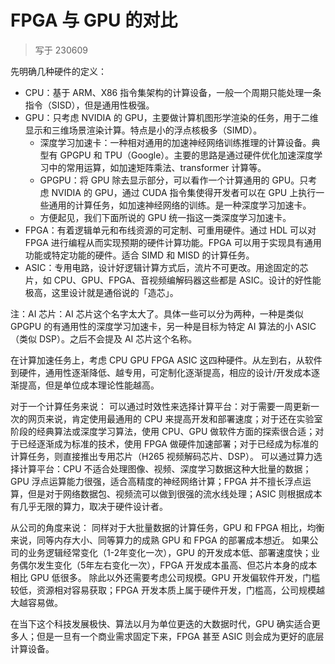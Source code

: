 # FPGA 与 GPU 的对比

> 写于 230609

先明确几种硬件的定义：

- CPU：基于 ARM、X86 指令集架构的计算设备，一般一个周期只能处理一条指令（SISD），但是通用性极强。
- GPU：只考虑 NVIDIA 的 GPU，主要做计算机图形学渲染的任务，用于二维显示和三维场景渲染计算。特点是小的浮点核极多（SIMD）。
    - 深度学习加速卡：一种相对通用的加速神经网络训练推理的计算设备。典型有 GPGPU 和 TPU（Google）。主要的思路是通过硬件优化加速深度学习中的常用运算，如加速矩阵乘法、transformer 计算等。
    - GPGPU：将 GPU 除去显示部分，可以看作一个计算通用的 GPU。只考虑 NVIDIA 的 GPU，通过 CUDA 指令集使得开发者可以在 GPU 上执行一些通用的计算任务，如加速神经网络的训练。是一种深度学习加速卡。
    - 方便起见，我们下面所说的 GPU 统一指这一类深度学习加速卡。
- FPGA：有着逻辑单元和布线资源的可定制、可重用硬件。通过 HDL 可以对 FPGA 进行编程从而实现预期的硬件计算功能。FPGA 可以用于实现具有通用功能或特定功能的硬件。适合 SIMD 和 MISD 的计算任务。
- ASIC：专用电路，设计好逻辑计算方式后，流片不可更改。用途固定的芯片，如 CPU、GPU、FPGA、音视频编解码器这些都是 ASIC。设计的好性能极高，这里设计就是通俗说的「造芯」。

注：AI 芯片：AI 芯片这个名字太大了。具体一些可以分为两种，一种是类似 GPGPU 的有通用性的深度学习加速卡，另一种是目标为特定 AI 算法的小 ASIC（类似 DSP）。之后不会提及 AI 芯片这个名称。

在计算加速任务上，考虑 CPU GPU FPGA ASIC 这四种硬件。从左到右，从软件到硬件，通用性逐渐降低、越专用，可定制化逐渐提高，相应的设计/开发成本逐渐提高，但是单位成本理论性能越高。

对于一个计算任务来说：
可以通过时效性来选择计算平台：对于需要一周更新一次的网页来说，肯定使用最通用的 CPU 来提高开发和部署速度；对于还在实验室阶段的经典算法或深度学习算法，使用 CPU、GPU 做软件方面的探索很合适；对于已经逐渐成为标准的技术，使用 FPGA 做硬件加速部署；对于已经成为标准的计算任务，则直接推出专用芯片（H265 视频解码芯片、DSP）。
可以通过算力选择计算平台：CPU 不适合处理图像、视频、深度学习数据这种大批量的数据；GPU 浮点运算能力很强，适合高精度的神经网络计算；FPGA 并不擅长浮点运算，但是对于网络数据包、视频流可以做到很强的流水线处理；ASIC 则根据成本有几乎无限的算力，取决于硬件设计者。

从公司的角度来说：
同样对于大批量数据的计算任务，GPU 和 FPGA 相比，均衡来说，同等内存大小、同等算力的成熟 GPU 和 FPGA 的部署成本想近。
如果公司的业务逻辑经常变化（1-2年变化一次），GPU 的开发成本低、部署速度快；业务偶尔发生变化（5年左右变化一次），FPGA 开发成本虽高、但芯片本身的成本相比 GPU 低很多。
除此以外还需要考虑公司规模。GPU 开发偏软件开发，门槛较低，资源相对容易获取；FPGA 开发本质上属于硬件开发，门槛高，公司规模越大越容易做。

在当下这个科技发展极快、算法以月为单位更迭的大数据时代，GPU 确实适合更多人；但是一旦有一个商业需求固定下来，FPGA 甚至 ASIC 则会成为更好的底层计算设备。
